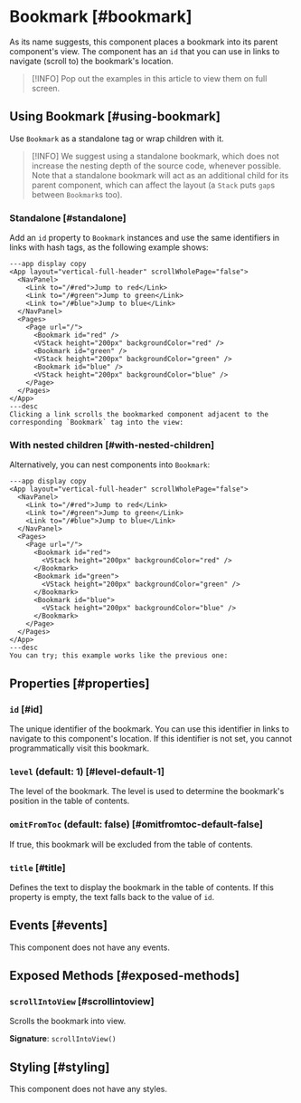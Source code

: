 # Bookmark [#bookmark]

As its name suggests, this component places a bookmark into its parent component's view. The component has an `id` that you can use in links to navigate (scroll to) the bookmark's location.

> [!INFO]
> Pop out the examples in this article to view them on full screen.

## Using Bookmark [#using-bookmark]

Use `Bookmark` as a standalone tag or wrap children with it.

> [!INFO]
> We suggest using a standalone bookmark, which does not increase the nesting depth of the source code, whenever possible. Note that a standalone bookmark will act as an additional child for its parent component, which can affect the layout (a `Stack` puts `gap`s between `Bookmark`s too).

### Standalone [#standalone]

Add an `id` property to `Bookmark` instances and use the same identifiers in links with hash tags, as the following example shows:

```xmlui-pg copy display height="300px" name="Example: standalone Bookmark"
---app display copy
<App layout="vertical-full-header" scrollWholePage="false">
  <NavPanel>
    <Link to="/#red">Jump to red</Link>
    <Link to="/#green">Jump to green</Link>
    <Link to="/#blue">Jump to blue</Link>
  </NavPanel>
  <Pages>
    <Page url="/">
      <Bookmark id="red" />
      <VStack height="200px" backgroundColor="red" />
      <Bookmark id="green" />
      <VStack height="200px" backgroundColor="green" />
      <Bookmark id="blue" />
      <VStack height="200px" backgroundColor="blue" />
    </Page>
  </Pages>
</App>
---desc
Clicking a link scrolls the bookmarked component adjacent to the corresponding `Bookmark` tag into the view:
```

### With nested children [#with-nested-children]

Alternatively, you can nest components into `Bookmark`:

```xmlui-pg copy display height="300px" name="Example: Bookmark with nested children"
---app display copy
<App layout="vertical-full-header" scrollWholePage="false">
  <NavPanel>
    <Link to="/#red">Jump to red</Link>
    <Link to="/#green">Jump to green</Link>
    <Link to="/#blue">Jump to blue</Link>
  </NavPanel>
  <Pages>
    <Page url="/">
      <Bookmark id="red">
        <VStack height="200px" backgroundColor="red" />
      </Bookmark>
      <Bookmark id="green">
        <VStack height="200px" backgroundColor="green" />
      </Bookmark>
      <Bookmark id="blue">
        <VStack height="200px" backgroundColor="blue" />
      </Bookmark>
    </Page>
  </Pages>
</App>
---desc
You can try; this example works like the previous one:
```

## Properties [#properties]

### `id` [#id]

The unique identifier of the bookmark. You can use this identifier in links to navigate to this component's location. If this identifier is not set, you cannot programmatically visit this bookmark.

### `level` (default: 1) [#level-default-1]

The level of the bookmark. The level is used to determine the bookmark's position in the table of contents.

### `omitFromToc` (default: false) [#omitfromtoc-default-false]

If true, this bookmark will be excluded from the table of contents.

### `title` [#title]

Defines the text to display the bookmark in the table of contents. If this property is empty, the text falls back to the value of `id`.

## Events [#events]

This component does not have any events.

## Exposed Methods [#exposed-methods]

### `scrollIntoView` [#scrollintoview]

Scrolls the bookmark into view.

**Signature**: `scrollIntoView()`

## Styling [#styling]

This component does not have any styles.
